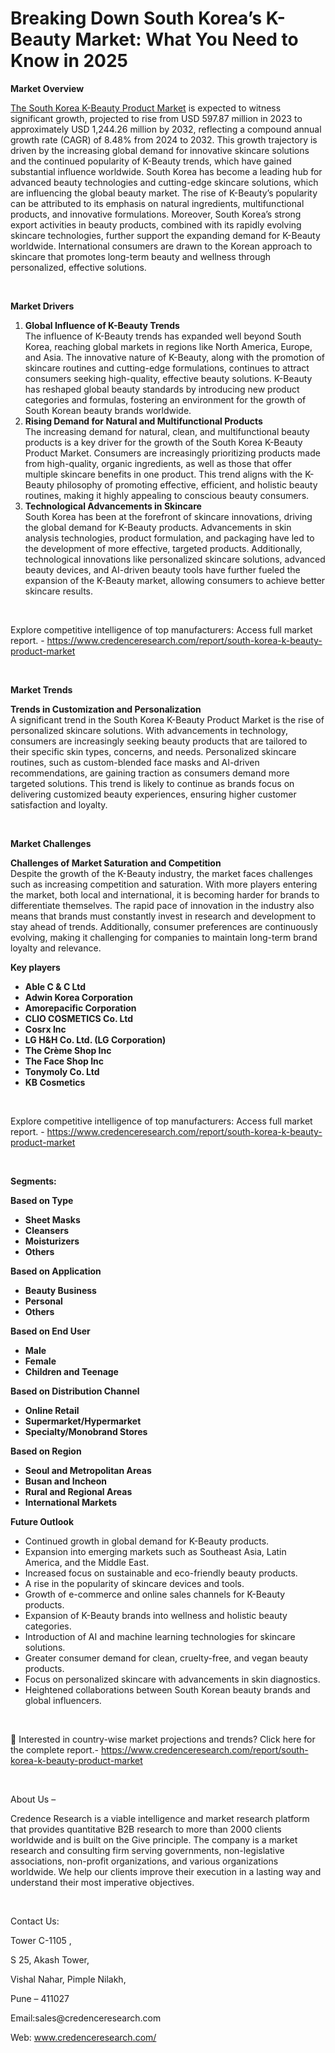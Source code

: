 # Breaking Down South Korea’s K-Beauty Market: What You Need to Know in 2025


<p><strong>Market Overview</strong></p>
<p><a href="https://www.credenceresearch.com/report/south-korea-k-beauty-product-market">The South Korea K-Beauty Product Market</a> is expected to witness significant growth, projected to rise from USD 597.87 million in 2023 to approximately USD 1,244.26 million by 2032, reflecting a compound annual growth rate (CAGR) of 8.48% from 2024 to 2032. This growth trajectory is driven by the increasing global demand for innovative skincare solutions and the continued popularity of K-Beauty trends, which have gained substantial influence worldwide. South Korea has become a leading hub for advanced beauty technologies and cutting-edge skincare solutions, which are influencing the global beauty market. The rise of K-Beauty&rsquo;s popularity can be attributed to its emphasis on natural ingredients, multifunctional products, and innovative formulations. Moreover, South Korea&rsquo;s strong export activities in beauty products, combined with its rapidly evolving skincare technologies, further support the expanding demand for K-Beauty worldwide. International consumers are drawn to the Korean approach to skincare that promotes long-term beauty and wellness through personalized, effective solutions.</p>
<p><strong>&nbsp;</strong></p>
<p><strong>Market Drivers</strong></p>
<ol>
<li><strong>Global Influence of K-Beauty Trends</strong><br /> The influence of K-Beauty trends has expanded well beyond South Korea, reaching global markets in regions like North America, Europe, and Asia. The innovative nature of K-Beauty, along with the promotion of skincare routines and cutting-edge formulations, continues to attract consumers seeking high-quality, effective beauty solutions. K-Beauty has reshaped global beauty standards by introducing new product categories and formulas, fostering an environment for the growth of South Korean beauty brands worldwide.</li>
<li><strong>Rising Demand for Natural and Multifunctional Products</strong><br /> The increasing demand for natural, clean, and multifunctional beauty products is a key driver for the growth of the South Korea K-Beauty Product Market. Consumers are increasingly prioritizing products made from high-quality, organic ingredients, as well as those that offer multiple skincare benefits in one product. This trend aligns with the K-Beauty philosophy of promoting effective, efficient, and holistic beauty routines, making it highly appealing to conscious beauty consumers.</li>
<li><strong>Technological Advancements in Skincare</strong><br /> South Korea has been at the forefront of skincare innovations, driving the global demand for K-Beauty products. Advancements in skin analysis technologies, product formulation, and packaging have led to the development of more effective, targeted products. Additionally, technological innovations like personalized skincare solutions, advanced beauty devices, and AI-driven beauty tools have further fueled the expansion of the K-Beauty market, allowing consumers to achieve better skincare results.</li>
</ol>
<p><strong>&nbsp;</strong></p>
<p>Explore competitive intelligence of top manufacturers: Access full market report. - <a href="https://www.credenceresearch.com/report/south-korea-k-beauty-product-market">https://www.credenceresearch.com/report/south-korea-k-beauty-product-market</a></p>
<p>&nbsp;</p>
<p><strong>Market Trends</strong></p>
<p><strong>Trends in Customization and Personalization</strong><br /> A significant trend in the South Korea K-Beauty Product Market is the rise of personalized skincare solutions. With advancements in technology, consumers are increasingly seeking beauty products that are tailored to their specific skin types, concerns, and needs. Personalized skincare routines, such as custom-blended face masks and AI-driven recommendations, are gaining traction as consumers demand more targeted solutions. This trend is likely to continue as brands focus on delivering customized beauty experiences, ensuring higher customer satisfaction and loyalty.</p>
<p><strong>&nbsp;</strong></p>
<p><strong>Market Challenges</strong></p>
<p><strong>Challenges of Market Saturation and Competition</strong><br /> Despite the growth of the K-Beauty industry, the market faces challenges such as increasing competition and saturation. With more players entering the market, both local and international, it is becoming harder for brands to differentiate themselves. The rapid pace of innovation in the industry also means that brands must constantly invest in research and development to stay ahead of trends. Additionally, consumer preferences are continuously evolving, making it challenging for companies to maintain long-term brand loyalty and relevance.</p>
<p><strong>Key players</strong></p>
<ul>
<li><strong>Able C &amp; C Ltd</strong></li>
<li><strong>Adwin Korea Corporation</strong></li>
<li><strong>Amorepacific Corporation</strong></li>
<li><strong>CLIO COSMETICS Co. Ltd</strong></li>
<li><strong>Cosrx Inc</strong></li>
<li><strong>LG H&amp;H Co. Ltd. (LG Corporation)</strong></li>
<li><strong>The Cr&egrave;me Shop Inc</strong></li>
<li><strong>The Face Shop Inc</strong></li>
<li><strong>Tonymoly Co. Ltd</strong></li>
<li><strong>KB Cosmetics</strong></li>
</ul>
<p><strong>&nbsp;</strong></p>
<p>Explore competitive intelligence of top manufacturers: Access full market report. - <a href="https://www.credenceresearch.com/report/south-korea-k-beauty-product-market">https://www.credenceresearch.com/report/south-korea-k-beauty-product-market</a></p>
<p><strong>&nbsp;</strong></p>
<p><strong>Segments:</strong></p>
<p><strong>Based on Type</strong></p>
<ul>
<li><strong>Sheet Masks</strong></li>
<li><strong>Cleansers</strong></li>
<li><strong>Moisturizers</strong></li>
<li><strong>Others</strong></li>
</ul>
<p><strong>Based on Application</strong></p>
<ul>
<li><strong>Beauty Business</strong></li>
<li><strong>Personal</strong></li>
<li><strong>Others</strong></li>
</ul>
<p><strong>Based on End User</strong></p>
<ul>
<li><strong>Male</strong></li>
<li><strong>Female</strong></li>
<li><strong>Children and Teenage</strong></li>
</ul>
<p><strong>Based on Distribution Channel</strong></p>
<ul>
<li><strong>Online Retail</strong></li>
<li><strong>Supermarket/Hypermarket</strong></li>
<li><strong>Specialty/Monobrand Stores</strong></li>
</ul>
<p><strong>Based on Region</strong></p>
<ul>
<li><strong>Seoul and Metropolitan Areas</strong></li>
<li><strong>Busan and Incheon</strong></li>
<li><strong>Rural and Regional Areas</strong></li>
<li><strong>International Markets</strong></li>
</ul>
<p><strong>Future Outlook </strong></p>
<ul>
<li>Continued growth in global demand for K-Beauty products.</li>
<li>Expansion into emerging markets such as Southeast Asia, Latin America, and the Middle East.</li>
<li>Increased focus on sustainable and eco-friendly beauty products.</li>
<li>A rise in the popularity of skincare devices and tools.</li>
<li>Growth of e-commerce and online sales channels for K-Beauty products.</li>
<li>Expansion of K-Beauty brands into wellness and holistic beauty categories.</li>
<li>Introduction of AI and machine learning technologies for skincare solutions.</li>
<li>Greater consumer demand for clean, cruelty-free, and vegan beauty products.</li>
<li>Focus on personalized skincare with advancements in skin diagnostics.</li>
<li>Heightened collaborations between South Korean beauty brands and global influencers.</li>
</ul>
<p><strong>&nbsp;</strong></p>
<p>📌 Interested in country-wise market projections and trends? Click here for the complete report.- <a href="https://www.credenceresearch.com/report/south-korea-k-beauty-product-market">https://www.credenceresearch.com/report/south-korea-k-beauty-product-market</a></p>
<p>&nbsp;</p>
<p>About Us &ndash;</p>
<p>Credence Research is a viable intelligence and market research platform that provides quantitative B2B research to more than 2000 clients worldwide and is built on the Give principle. The company is a market research and consulting firm serving governments, non-legislative associations, non-profit organizations, and various organizations worldwide. We help our clients improve their execution in a lasting way and understand their most imperative objectives.</p>
<p>&nbsp;</p>
<p>Contact Us:</p>
<p>Tower C-1105 ,</p>
<p>S 25, Akash Tower,</p>
<p>Vishal Nahar, Pimple Nilakh,</p>
<p>Pune &ndash; 411027</p>
<p>Email:sales@credenceresearch.com</p>
<p>Web: <a href="http://www.credenceresearch.com/">www.credenceresearch.com/</a></p>

